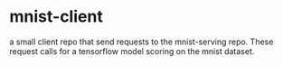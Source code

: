 # mnist-client
a small client repo that send requests to the mnist-serving repo. These request calls for a tensorflow model scoring on the mnist dataset.
